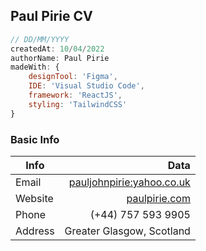 
## Paul Pirie CV

```javascript
// DD/MM/YYYY
createdAt: 10/04/2022
authorName: Paul Pirie
madeWith: {
    designTool: 'Figma',
    IDE: 'Visual Studio Code',
    framework: 'ReactJS',
    styling: 'TailwindCSS'
}
```

### Basic Info

| Info        | Data  |
| ------------- | -----:|
| Email         | [pauljohnpirie:yahoo.co.uk](mailto:pauljohnpirie@yahoo.co.uk) |
| Website      |   [paulpirie.com](https://paulpirie.com) |
| Phone |    (+44) 757 593 9905 |
| Address |    Greater Glasgow, Scotland |

